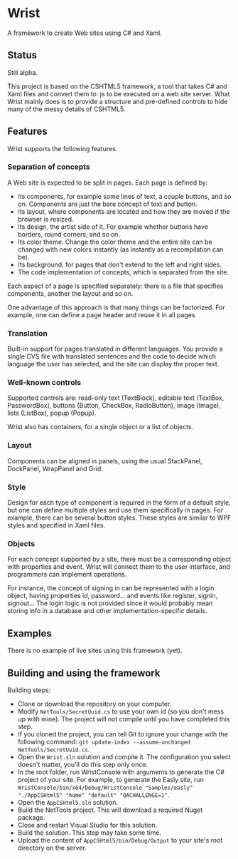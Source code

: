 # Wrist
A framework to create Web sites using C# and Xaml.

## Status

Still alpha.

This project is based on the CSHTML5 framework, a tool that takes C# and Xaml files and convert them to .js to be executed on a web site server. What Wrist mainly does is to provide a structure and pre-defined controls to hide many of the messy details of CSHTML5.

## Features

Wrist supports the following features.

### Separation of concepts

A Web site is expected to be split in pages. Each page is defined by:
- Its components, for example some lines of text, a couple buttons, and so on. Components are just the bare concept of text and button.
- Its layout, where components are located and how they are moved if the browser is resized.
- Its design, the artist side of it. For example whether buttons have borders, round corners, and so on.
- Its color theme. Change the color theme and the entire site can be changed with new colors instantly (as instantly as a recompilation can be).
- Its background, for pages that don't extend to the left and right sides.
- The code implementation of concepts, which is separated from the site.

Each aspect of a page is specified separately: there is a file that specifies components, another the layout and so on.

One advantage of this approach is that many things can be factorized. For example, one can define a page header and reuse it in all pages.

### Translation

Built-in support for pages translated in different languages. You provide a single CVS file with translated sentences and the code to decide which language the user has selected, and the site can display the proper text.

### Well-known controls

Supported controls are: read-only text (TextBlock), editable text (TextBox, PasswordBox), buttons (Button, CheckBox, RadioButton), image (Image), lists (ListBox), popup (Popup).

Wrist also has containers, for a single object or a list of objects.

### Layout

Components can be aligned in panels, using the usual StackPanel, DockPanel, WrapPanel and Grid.

### Style

Design for each type of component is required in the form of a default style, but one can define multiple styles and use them specifically in pages. For example, there can be several button styles. These styles are similar to WPF styles and specified in Xaml files.

### Objects

For each concept supported by a site, there must be a corresponding object with properties and event. Wrist will connect them to the user interface, and programmers can implement operations.

For instance, the concept of signing in can be represented with a login object, having properties id, password... and events like register, signin, signout... The login logic is not provided since it would probably mean storing info in a database and other implementation-specific details.

## Examples

There is no example of live sites using this framework (yet).
 
## Building and using the framework

Building steps:

+ Clone or download the repository on your computer.
+ Modify `NetTools/SecretUuid.cs` to use your own id (so you don't mess up with mine). The project will not compile until you have completed this step.
+ If you cloned the project, you can tell Git to ignore your change with the following command: `git update-index --assume-unchanged NetTools/SecretUuid.cs`.
+ Open the `Wrist.sln` solution and compile it. The configuration you select doesn't matter, you'll do this step only once.
+ In the root folder, run WristConsole with arguments to generate the C# project of your site. For example, to generate the Easly site, run `WristConsole/bin/x64/Debug/WristConsole "Samples/easly" "./AppCSHtml5" "home" "default" "QACHALLENGE=1"`.
+ Open the `AppCSHtml5.sln` solution.
+ Build the NetTools project. This will download a required Nuget package.
+ Close and restart Visual Studio for this solution.
+ Build the solution. This step may take some time.
+ Upload the content of `AppCSHtml5/bin/Debug/Output` to your site's root directory on the server.